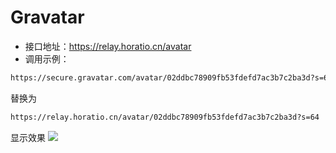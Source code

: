 # Gravatar

- 接口地址：https://relay.horatio.cn/avatar
- 调用示例：

```html
https://secure.gravatar.com/avatar/02ddbc78909fb53fdefd7ac3b7c2ba3d?s=64
```

替换为

```html 
https://relay.horatio.cn/avatar/02ddbc78909fb53fdefd7ac3b7c2ba3d?s=64
```

显示效果
<img src="https://relay.horatio.cn/avatar/02ddbc78909fb53fdefd7ac3b7c2ba3d?s=64"/>